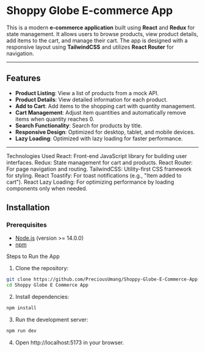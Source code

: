 # Shoppy Globe E-commerce App

This is a modern **e-commerce application** built using **React** and **Redux** for state management. It allows users to browse products, view product details, add items to the cart, and manage their cart. The app is designed with a responsive layout using **TailwindCSS** and utilizes **React Router** for navigation.

---

## Features

- **Product Listing**: View a list of products from a mock API.
- **Product Details**: View detailed information for each product.
- **Add to Cart**: Add items to the shopping cart with quantity management.
- **Cart Management**: Adjust item quantities and automatically remove items when quantity reaches 0.
- **Search Functionality**: Search for products by title.
- **Responsive Design**: Optimized for desktop, tablet, and mobile devices.
- **Lazy Loading**: Optimized with lazy loading for faster performance.

---
Technologies Used
React: Front-end JavaScript library for building user interfaces.
Redux: State management for cart and products.
React Router: For page navigation and routing.
TailwindCSS: Utility-first CSS framework for styling.
React Toastify: For toast notifications (e.g., "Item added to cart").
React Lazy Loading: For optimizing performance by loading components only when needed.

## Installation

### Prerequisites

- [Node.js](https://nodejs.org/en/) (version >= 14.0.0)
- [npm](https://www.npmjs.com/get-npm)

Steps to Run the App

1. Clone the repository:
```bash
git clone https://github.com/PreciousUmang/Shoppy-Globe-E-Commerce-App.git
cd Shoppy Globe E Commerce App
```

2. Install dependencies:
```bash
npm install
```

3. Run the development server:
```bash
npm run dev
```

4. Open http://localhost:5173 in your browser.
